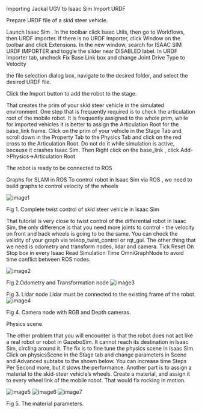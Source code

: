 
Importing Jackal UGV to Isaac Sim
Import URDF

Prepare URDF file of a skid steer vehicle. 

Launch Isaac Sim . In the toolbar click Isaac Utils, then go to Workflows, then URDF importer. If there is no URDF Importer, click Window on the toolbar and click Extensions. In the new window, search for ISAAC SIM URDF IMPORTER and toggle the slider near DISABLED label.
In URDF Importer tab, uncheck Fix Base Link box and change Joint Drive Type to Velocity

the file selection dialog box, navigate to the desired folder, and select the desired URDF file.

Click the Import button to add the robot to the stage.

That creates the prim of your skid steer vehicle in the simulated environment. One step that is frequently required is to check the articulation root of the mobile robot. It is frequently assigned to the whole prim, while for imported vehicles it is better to assign the Articulation Root for the base_link frame.
Click on the prim of your vehicle in the Stage Tab and scroll down in the Property Tab to the Physics Tab and click on the red cross to the Articulation Root. Do not do it while simulation is active, because it crashes Isaac Sim.
Then Right click on the base_link , click Add->Physics->Articulation Root

The robot is ready to be connected to ROS
	
Graphs for SLAM in ROS
To control robot in Isaac Sim via ROS , we need to build graphs  to control velocity of the wheels

![image1](https://github.com/ALARIS-NU/jackal-ugv-isaac-sim/assets/63298970/3c84e666-5334-4687-adba-f70c5a3c9f4c)

Fig 1. Complete twist control of skid steer vehicle in Isaac Sim


That tutorial is very close to twist control of the differential robot in Isaac Sim, the only difference is that you need more joints to control - the velocity on front and back wheels is going to be the same. You can check the validity of your graph via teleop_twist_control or rqt_gui.
The other thing that we need is odometry and transform nodes, lidar and camera. Tick Reset On Stop box in every Isaac Read Simulation Time OmniGraphNode to avoid time conflict between ROS nodes.

![image2](https://github.com/ALARIS-NU/jackal-ugv-isaac-sim/assets/63298970/1f5ba06a-bc09-48f5-a7e1-46f693c5ddc0)

Fig 2.Odometry and Transformation node
![image3](https://github.com/ALARIS-NU/jackal-ugv-isaac-sim/assets/63298970/7abf1ee5-e005-4d1f-8a1e-947a37795d17)

Fig 3. Lidar node
Lidar must be connected to the existing frame of the robot.
![image4](https://github.com/ALARIS-NU/jackal-ugv-isaac-sim/assets/63298970/9810790f-9cd1-4436-82da-e5deac126a48)

Fig 4. Camera node with RGB and Depth cameras.

Physics scene

The other problem that you will encounter is that the robot does not act like a real robot or robot in GazeboSim. It cannot reach its destination in Isaac Sim, circling around it. The fix is to fine tune the physics scene in Isaac Sim. Click on physicsScene in the Stage tab and change parameters in Scene and Advanced subtabs to the shown below. You can increase time Steps Per Second more, but it slows the performance. 
Another part is to assign a material to the skid-steer vehicle’s wheels. Create a material, and assign it to every wheel link of the mobile robot. That would fix rocking in motion.

![image5](https://github.com/ALARIS-NU/jackal-ugv-isaac-sim/assets/63298970/2de319ff-594d-444e-93cd-7506c7924cf2)
![image6](https://github.com/ALARIS-NU/jackal-ugv-isaac-sim/assets/63298970/4a8f06f7-db9f-472a-b291-6d8c7a44ecd7)
![image7](https://github.com/ALARIS-NU/jackal-ugv-isaac-sim/assets/63298970/6878b002-9645-4a40-a120-a0993f4130bb)




Fig 5. The material parameters.
